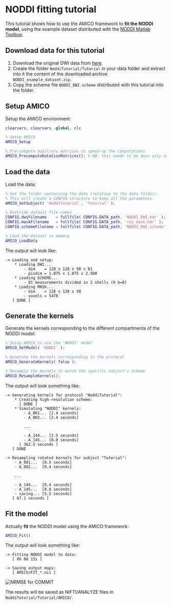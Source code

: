 # NODDI fitting tutorial

This tutorial shows how to use the AMICO framework to **fit the NODDI model**, using the example dataset distributed with the [NODDI Matlab Toolbox](http://mig.cs.ucl.ac.uk/index.php?n=Tutorial.NODDImatlab).

## Download data for this tutorial

1. Download the original DWI data from [here](http://www.nitrc.org/frs/download.php/5508/NODDI_example_dataset.zip).
2. Create the folder `NoddiTutorial/Tutorial` in your data folder and extract into it the content of the downloaded archive `NODDI_example_dataset.zip`.
3. Copy the scheme file `NODDI_DWI.scheme` distributed with this tutorial into the folder.

## Setup AMICO

Setup the AMICO environment:

```matlab
clearvars, clearvars -global, clc

% Setup AMICO
AMICO_Setup

% Pre-compute auxiliary matrices to speed-up the computations
AMICO_PrecomputeRotationMatrices(); % NB: this needs to be done only once and for all
```

## Load the data

Load the data:

```matlab
% Set the folder containing the data (relative to the data folder).
% This will create a CONFIG structure to keep all the parameters.
AMICO_SetSubject( 'NoddiTutorial', 'Tutorial' );

% Override default file names
CONFIG.dwiFilename    = fullfile( CONFIG.DATA_path, 'NODDI_DWI.hdr' );
CONFIG.maskFilename   = fullfile( CONFIG.DATA_path, 'roi_mask.hdr' );
CONFIG.schemeFilename = fullfile( CONFIG.DATA_path, 'NODDI_DWI.scheme' );

% Load the dataset in memory
AMICO_LoadData
```

The output will look like:

```
-> Loading and setup:
	* Loading DWI...
		- dim    = 128 x 128 x 50 x 81
		- pixdim = 1.875 x 1.875 x 2.500
	* Loading SCHEME...
		- 81 measurements divided in 2 shells (9 b=0)
	* Loading MASK...
		- dim    = 128 x 128 x 50
		- voxels = 5478
   [ DONE ]
```

## Generate the kernels

Generate the kernels corresponding to the different compartments of the NODDI model:

```matlab
% Setup AMICO to use the 'NODDI' model
AMICO_SetModel( 'NODDI' );

% Generate the kernels corresponding to the protocol
AMICO_GenerateKernels( false );

% Resample the kernels to match the specific subject's scheme
AMICO_ResampleKernels();
```

The output will look something like:

```
-> Generating kernels for protocol "NoddiTutorial":
	* Creating high-resolution scheme:
	  [ DONE ] 
	* Simulating "NODDI" kernels:
		- A_001... [2.4 seconds]
		- A_002... [2.4 seconds]	

        ...

	    - A_144... [2.5 seconds]
	    - A_145... [0.0 seconds]
      [ 362.5 seconds ]
   [ DONE 

-> Resampling rotated kernels for subject "Tutorial":
	- A_001...  [0.5 seconds]
	- A_002...  [0.4 seconds]

    ...

	- A_144...  [0.4 seconds]
	- A_145...  [0.0 seconds]
	- saving... [5.2 seconds]
   [ 67.1 seconds ]
```


## Fit the model

Actually **fit** the NODDI model using the AMICO framework:

```matlab
AMICO_Fit()
```

The output will look something like:

```
-> Fitting NODDI model to data:
   [ 0h 0m 15s ]

-> Saving output maps:
   [ AMICO/FIT_*.nii ]
```

![NRMSE for COMMIT](https://github.com/daducci/AMICO/blob/master/matlab/doc/demos/NODDI/RESULTS_Fig1.png)

The results will be saved as NIFTI/ANALYZE files in `NoddiTutorial/Tutorial/AMICO/`.


